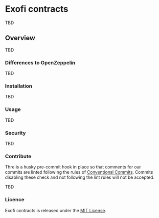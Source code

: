 # Exofi contracts

TBD

## Overview

TBD

### Differences to OpenZeppelin

TBD

### Installation

TBD

### Usage

TBD

### Security

TBD

### Contribute

Thre is a husky pre-commit hook in place so that comments for our commits are linted following the rules
of [Conventional Commits](https://www.conventionalcommits.org).
Commits disabling these check and not following the lint rules will not be accepted.

TBD

### Licence

Exofi contracts is released under the [MIT License](LICENSE).
